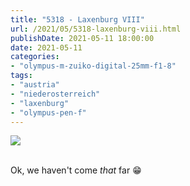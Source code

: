```yaml
---
title: "5318 - Laxenburg VIII"
url: /2021/05/5318-laxenburg-viii.html
publishDate: 2021-05-11 18:00:00
date: 2021-05-11
categories:
- "olympus-m-zuiko-digital-25mm-f1-8"
tags:
- "austria"
- "niederosterreich"
- "laxenburg"
- "olympus-pen-f"
---
```

<div class="container">
<div class="center"><a target="_blank" href="https://d25zfm9zpd7gm5.cloudfront.net/1200x1200/2019/20190422_110709_lr.jpg"><img class="webfeedsFeaturedVisual" src="https://d25zfm9zpd7gm5.cloudfront.net/0600x0600/2019/20190422_110709_lr.jpg" /></a></div>
</div>
<br />

Ok, we haven't come *that* far :grin:

